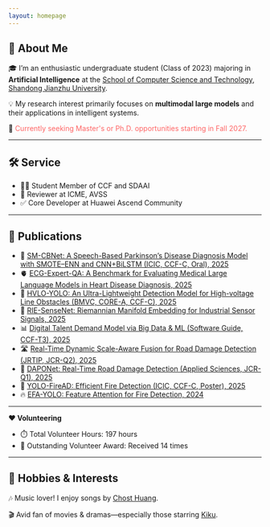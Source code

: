 ```yaml
---
layout: homepage
---
```


## 👋 About Me 

🎓 I’m an enthusiastic undergraduate student (Class of 2023) majoring in **Artificial Intelligence** at the [School of Computer Science and Technology](https://www.sdjzu.edu.cn/jsjkx/index.htm), [Shandong Jianzhu University](https://www.sdjzu.edu.cn/).

💡 My research interest primarily focuses on **multimodal large models** and their applications in intelligent systems.

📌 <span style="color:#FF6666">Currently seeking Master's or Ph.D. opportunities starting in Fall 2027.</span>  

---

## 🛠️ Service 

- 👨‍💻 Student Member of CCF and SDAAI
- 📝 Reviewer at ICME, AVSS
- ✅ Core Developer at Huawei Ascend Community

---

## 📄 Publications  

- 🧠 [SM-CBNet: A Speech-Based Parkinson’s Disease Diagnosis Model with SMOTE–ENN and CNN+BiLSTM (ICIC, CCF-C, Oral), 2025](https://link.springer.com/chapter/10.1007/978-981-95-0030-7_4)  
- 🫀 [ECG-Expert-QA: A Benchmark for Evaluating Medical Large Language Models in Heart Disease Diagnosis, 2025](https://export.arxiv.org/abs/2502.17475)
- 📡 [HVLO-YOLO: An Ultra-Lightweight Detection Model for High-voltage Line Obstacles (BMVC, CORE-A, CCF-C), 2025](https://zaozzz.github.io/)
- 📡 [RIE-SenseNet: Riemannian Manifold Embedding for Industrial Sensor Signals, 2025](https://arxiv.org/abs/2502.02428)  
- 📊 [Digital Talent Demand Model via Big Data & ML (Software Guide, CCF-T3), 2025](https://www.rjdk.org.cn/zh/article/doi/10.11907/rjdk.241973/)  
- 🛣️ [Real-Time Dynamic Scale-Aware Fusion for Road Damage Detection (JRTIP, JCR-Q2), 2025](https://link.springer.com/article/10.1007/s11554-025-01634-w)  
- 🚗 [DAPONet: Real-Time Road Damage Detection (Applied Sciences, JCR-Q1), 2025](https://www.mdpi.com/2076-3417/15/3/1470)  
- 🎈 [YOLO-FireAD: Efficient Fire Detection (ICIC, CCF-C, Poster), 2025](https://zaozzz.github.io/)
- 🔥 [EFA-YOLO: Feature Attention for Fire Detection, 2024](https://arxiv.org/abs/2409.12635)  

---

**❤️ Volunteering**

- ⏱️ Total Volunteer Hours: 197 hours  
- 🏅 Outstanding Volunteer Award: Received 14 times  

---

## 🎵 Hobbies & Interests

🎶 Music lover! I enjoy songs by [Chost Huang](https://m.weibo.cn/u/5043186742).

🎬 Avid fan of movies & dramas—especially those starring [Kiku](https://m.weibo.cn/u/3669102477).
